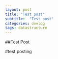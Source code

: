 ```yaml
---
layout: post
title: "Test post"
subtitle:  "Test post"
categories: devlog
tags: datastructure
---
```


##Test Post

#test posting
